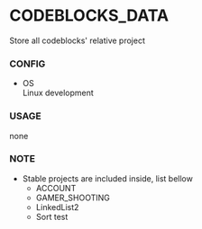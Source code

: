 # CODEBLOCKS_DATA
Store all codeblocks' relative project
### CONFIG
- OS\
  Linux development
### USAGE
none
### NOTE
- Stable projects are included inside, list bellow
  - ACCOUNT
  - GAMER_SHOOTING
  - LinkedList2
  - Sort test
